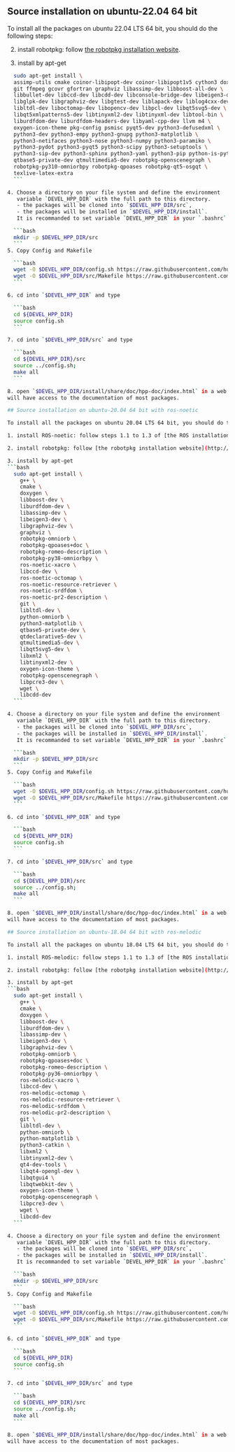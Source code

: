 ## Source installation on ubuntu-22.04 64 bit

To install all the packages on ubuntu 22.04 LTS 64 bit, you should do the following steps:

  2. install robotpkg: follow [the robotpkg installation website](http://robotpkg.openrobots.org/debian.html).

  3. install by apt-get
  ```bash
    sudo apt-get install \
    assimp-utils cmake coinor-libipopt-dev coinor-libipopt1v5 cython3 doxygen \
    git ffmpeg gcovr gfortran graphviz libassimp-dev libboost-all-dev \
    libbullet-dev libccd-dev libcdd-dev libconsole-bridge-dev libeigen3-dev \
    libglpk-dev libgraphviz-dev libgtest-dev liblapack-dev liblog4cxx-dev \
    libltdl-dev liboctomap-dev libopencv-dev libpcl-dev libqt5svg5-dev \
    libqt5xmlpatterns5-dev libtinyxml2-dev libtinyxml-dev libtool-bin \
    liburdfdom-dev liburdfdom-headers-dev libyaml-cpp-dev llvm m4 \
    oxygen-icon-theme pkg-config psmisc pyqt5-dev python3-defusedxml \
    python3-dev python3-empy python3-gnupg python3-matplotlib \
    python3-netifaces python3-nose python3-numpy python3-paramiko \
    python3-pydot python3-pyqt5 python3-scipy python3-setuptools \
    python3-sip-dev python3-sphinx python3-yaml python3-pip python-is-python3\
    qtbase5-private-dev qtmultimedia5-dev robotpkg-openscenegraph \
    robotpkg-py310-omniorbpy robotpkg-qpoases robotpkg-qt5-osgqt \
    texlive-latex-extra
    ```

  4. Choose a directory on your file system and define the environment
     variable `DEVEL_HPP_DIR` with the full path to this directory.
     - the packages will be cloned into `$DEVEL_HPP_DIR/src`,
     - the packages will be installed in `$DEVEL_HPP_DIR/install`.
     It is recommanded to set variable `DEVEL_HPP_DIR` in your `.bashrc` for future use.

    ```bash
    mkdir -p $DEVEL_HPP_DIR/src
    ```
  5. Copy Config and Makefile

    ```bash
    wget -O $DEVEL_HPP_DIR/config.sh https://raw.githubusercontent.com/humanoid-path-planner/hpp-doc/stable/doc/config/ubuntu-22.04.sh
    wget -O $DEVEL_HPP_DIR/src/Makefile https://raw.githubusercontent.com/humanoid-path-planner/hpp-doc/stable/makefiles/devel.mk
    ```

  6. cd into `$DEVEL_HPP_DIR` and type

    ```bash
    cd ${DEVEL_HPP_DIR}
    source config.sh
    ```

  7. cd into `$DEVEL_HPP_DIR/src` and type

    ```bash
    cd ${DEVEL_HPP_DIR}/src
    source ../config.sh;
    make all
    ```

  8. open `$DEVEL_HPP_DIR/install/share/doc/hpp-doc/index.html` in a web brower and you
  will have access to the documentation of most packages.

## Source installation on ubuntu-20.04 64 bit with ros-noetic

To install all the packages on ubuntu 20.04 LTS 64 bit, you should do the following steps:

  1. install ROS-noetic: follow steps 1.1 to 1.3 of [the ROS installation website.](http://wiki.ros.org/noetic/Installation/Ubuntu).

  2. install robotpkg: follow [the robotpkg installation website](http://robotpkg.openrobots.org/debian.html).

  3. install by apt-get
  ```bash
    sudo apt-get install \
      g++ \
      cmake \
      doxygen \
      libboost-dev \
      liburdfdom-dev \
      libassimp-dev \
      libeigen3-dev \
      libgraphviz-dev \
      graphviz \
      robotpkg-omniorb \
      robotpkg-qpoases+doc \
      robotpkg-romeo-description \
      robotpkg-py38-omniorbpy \
      ros-noetic-xacro \
      libccd-dev \
      ros-noetic-octomap \
      ros-noetic-resource-retriever \
      ros-noetic-srdfdom \
      ros-noetic-pr2-description \
      git \
      libltdl-dev \
      python-omniorb \
      python3-matplotlib \
      qtbase5-private-dev \
      qtdeclarative5-dev \
      qtmultimedia5-dev \
      libqt5svg5-dev \
      libxml2 \
      libtinyxml2-dev \
      oxygen-icon-theme \
      robotpkg-openscenegraph \
      libpcre3-dev \
      wget \
      libcdd-dev
    ```

  4. Choose a directory on your file system and define the environment
     variable `DEVEL_HPP_DIR` with the full path to this directory.
     - the packages will be cloned into `$DEVEL_HPP_DIR/src`,
     - the packages will be installed in `$DEVEL_HPP_DIR/install`.
     It is recommanded to set variable `DEVEL_HPP_DIR` in your `.bashrc` for future use.

    ```bash
    mkdir -p $DEVEL_HPP_DIR/src
    ```
  5. Copy Config and Makefile

    ```bash
    wget -O $DEVEL_HPP_DIR/config.sh https://raw.githubusercontent.com/humanoid-path-planner/hpp-doc/stable/doc/config/ubuntu-20.04-noetic.sh
    wget -O $DEVEL_HPP_DIR/src/Makefile https://raw.githubusercontent.com/humanoid-path-planner/hpp-doc/stable/makefiles/devel.mk
    ```

  6. cd into `$DEVEL_HPP_DIR` and type

    ```bash
    cd ${DEVEL_HPP_DIR}
    source config.sh
    ```

  7. cd into `$DEVEL_HPP_DIR/src` and type

    ```bash
    cd ${DEVEL_HPP_DIR}/src
    source ../config.sh;
    make all
    ```

  8. open `$DEVEL_HPP_DIR/install/share/doc/hpp-doc/index.html` in a web brower and you
  will have access to the documentation of most packages.

## Source installation on ubuntu-18.04 64 bit with ros-melodic

To install all the packages on ubuntu 18.04 LTS 64 bit, you should do the following steps:

  1. install ROS-melodic: follow steps 1.1 to 1.3 of [the ROS installation website.](http://wiki.ros.org/melodic/Installation/Ubuntu).

  2. install robotpkg: follow [the robotpkg installation website](http://robotpkg.openrobots.org/debian.html).

  3. install by apt-get
  ```bash
    sudo apt-get install \
      g++ \
      cmake \
      doxygen \
      libboost-dev \
      liburdfdom-dev \
      libassimp-dev \
      libeigen3-dev \
      libgraphviz-dev \
      robotpkg-omniorb \
      robotpkg-qpoases+doc \
      robotpkg-romeo-description \
      robotpkg-py36-omniorbpy \
      ros-melodic-xacro \
      libccd-dev \
      ros-melodic-octomap \
      ros-melodic-resource-retriever \
      ros-melodic-srdfdom \
      ros-melodic-pr2-description \
      git \
      libltdl-dev \
      python-omniorb \
      python-matplotlib \
      python3-catkin \
      libxml2 \
      libtinyxml2-dev \
      qt4-dev-tools \
      libqt4-opengl-dev \
      libqtgui4 \
      libqtwebkit-dev \
      oxygen-icon-theme \
      robotpkg-openscenegraph \
      libpcre3-dev \
      wget \
      libcdd-dev
    ```

  4. Choose a directory on your file system and define the environment
     variable `DEVEL_HPP_DIR` with the full path to this directory.
     - the packages will be cloned into `$DEVEL_HPP_DIR/src`,
     - the packages will be installed in `$DEVEL_HPP_DIR/install`.
     It is recommanded to set variable `DEVEL_HPP_DIR` in your `.bashrc` for future use.

    ```bash
    mkdir -p $DEVEL_HPP_DIR/src
    ```
  5. Copy Config and Makefile

    ```bash
    wget -O $DEVEL_HPP_DIR/config.sh https://raw.githubusercontent.com/humanoid-path-planner/hpp-doc/stable/doc/config/ubuntu-18.04-melodic.sh
    wget -O $DEVEL_HPP_DIR/src/Makefile https://raw.githubusercontent.com/humanoid-path-planner/hpp-doc/stable/makefiles/devel.mk
    ```

  6. cd into `$DEVEL_HPP_DIR` and type

    ```bash
    cd ${DEVEL_HPP_DIR}
    source config.sh
    ```

  7. cd into `$DEVEL_HPP_DIR/src` and type

    ```bash
    cd ${DEVEL_HPP_DIR}/src
    source ../config.sh;
    make all
    ```

  8. open `$DEVEL_HPP_DIR/install/share/doc/hpp-doc/index.html` in a web brower and you
  will have access to the documentation of most packages.


